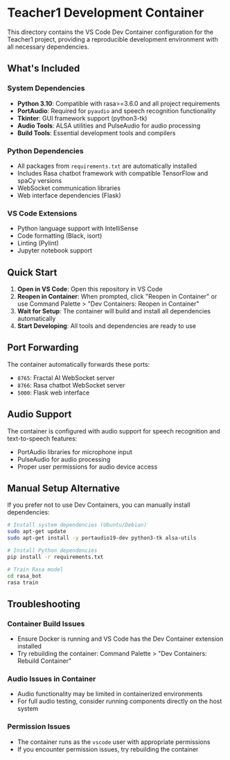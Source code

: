 # Teacher1 Development Container

This directory contains the VS Code Dev Container configuration for the Teacher1 project, providing a reproducible development environment with all necessary dependencies.

## What's Included

### System Dependencies
- **Python 3.10**: Compatible with rasa>=3.6.0 and all project requirements
- **PortAudio**: Required for `pyaudio` and speech recognition functionality
- **Tkinter**: GUI framework support (python3-tk)
- **Audio Tools**: ALSA utilities and PulseAudio for audio processing
- **Build Tools**: Essential development tools and compilers

### Python Dependencies
- All packages from `requirements.txt` are automatically installed
- Includes Rasa chatbot framework with compatible TensorFlow and spaCy versions
- WebSocket communication libraries
- Web interface dependencies (Flask)

### VS Code Extensions
- Python language support with IntelliSense
- Code formatting (Black, isort)
- Linting (Pylint)
- Jupyter notebook support

## Quick Start

1. **Open in VS Code**: Open this repository in VS Code
2. **Reopen in Container**: When prompted, click "Reopen in Container" or use Command Palette > "Dev Containers: Reopen in Container"
3. **Wait for Setup**: The container will build and install all dependencies automatically
4. **Start Developing**: All tools and dependencies are ready to use

## Port Forwarding

The container automatically forwards these ports:
- `8765`: Fractal AI WebSocket server
- `8766`: Rasa chatbot WebSocket server  
- `5000`: Flask web interface

## Audio Support

The container is configured with audio support for speech recognition and text-to-speech features:
- PortAudio libraries for microphone input
- PulseAudio for audio processing
- Proper user permissions for audio device access

## Manual Setup Alternative

If you prefer not to use Dev Containers, you can manually install dependencies:

```bash
# Install system dependencies (Ubuntu/Debian)
sudo apt-get update
sudo apt-get install -y portaudio19-dev python3-tk alsa-utils

# Install Python dependencies
pip install -r requirements.txt

# Train Rasa model
cd rasa_bot
rasa train
```

## Troubleshooting

### Container Build Issues
- Ensure Docker is running and VS Code has the Dev Container extension installed
- Try rebuilding the container: Command Palette > "Dev Containers: Rebuild Container"

### Audio Issues in Container
- Audio functionality may be limited in containerized environments
- For full audio testing, consider running components directly on the host system

### Permission Issues
- The container runs as the `vscode` user with appropriate permissions
- If you encounter permission issues, try rebuilding the container